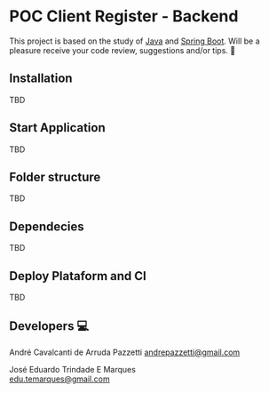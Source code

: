 # POC Client Register - Backend

This project is based on the study of [Java](https://www.java.com/pt_BR/) and [Spring Boot](https://spring.io/). Will be a pleasure receive your code review, suggestions and/or tips. :raised_hands:

## Installation
TBD

## Start Application
TBD

## Folder structure
TBD

## Dependecies
TBD

## Deploy Plataform and CI
TBD

## Developers :computer:

André Cavalcanti de Arruda Pazzetti
andrepazzetti@gmail.com

José Eduardo Trindade E Marques  
edu.temarques@gmail.com
